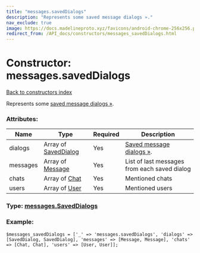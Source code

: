 ```yaml
---
title: "messages.savedDialogs"
description: "Represents some saved message dialogs »."
nav_exclude: true
image: https://docs.madelineproto.xyz/favicons/android-chrome-256x256.png
redirect_from: /API_docs/constructors/messages_savedDialogs.html
---
```

# Constructor: messages.savedDialogs  
[Back to constructors index](/API_docs/constructors/index.html)



Represents some [saved message dialogs »](https://core.telegram.org/api/saved-messages).

### Attributes:

| Name     |    Type       | Required | Description |
|----------|---------------|----------|-------------|
|dialogs|Array of [SavedDialog](/API_docs/types/SavedDialog.html) | Yes|[Saved message dialogs »](https://core.telegram.org/api/saved-messages).|
|messages|Array of [Message](/API_docs/types/Message.html) | Yes|List of last messages from each saved dialog|
|chats|Array of [Chat](/API_docs/types/Chat.html) | Yes|Mentioned chats|
|users|Array of [User](/API_docs/types/User.html) | Yes|Mentioned users|



### Type: [messages.SavedDialogs](/API_docs/types/messages.SavedDialogs.html)


### Example:

```
$messages_savedDialogs = ['_' => 'messages.savedDialogs', 'dialogs' => [SavedDialog, SavedDialog], 'messages' => [Message, Message], 'chats' => [Chat, Chat], 'users' => [User, User]];
```  

